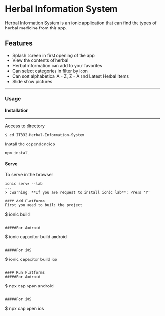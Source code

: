 # Herbal Information System
Herbal Information System is an ionic application that can find the types of herbal medicine from this app.

## Features

* Splash screen in first opening of the app
* View the contents of herbal
* Herbal information can add to your favorites
* Can select categories in filter by icon
* Can sort alphabetical A - Z, Z - A and Latest Herbal Items
* Slide show pictures
___________

### Usage
#### Installation
________________
Access to directory

```
$ cd IT332-Herbal-Information-System
```
Install the dependencies
```
npm install
```

#### Serve
To serve in the browser
```
ionic serve --lab
---
> :warning: **If you are request to install ionic lab**: Press 'Y'

#### Add Platforms
First you need to build the project
```
$ ionic build
```

#####For Android
```
$ ionic capacitor build android
```

#####For iOS
```
$ ionic capacitor build ios
```

#### Run Platforms
#####For Android
```
$ npx cap open android
```

#####For iOS
```
$ npx cap open ios
```
